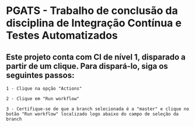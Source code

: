 # PGATS - Trabalho de conclusão da disciplina de Integração Contínua e Testes Automatizados

## Este projeto conta com CI de nível 1, disparado a partir de um clique. Para dispará-lo, siga os seguintes passos:
    1 - Clique na opção "Actions" 
    
    2 - Clique em "Run workflow"
    
    3 - Certifique-se de que a branch selecionada é a "master" e clique no botão "Run workflow" localizado logo abaixo do campo de seleção da branch